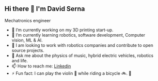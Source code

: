 ## Hi there 👋 I'm David Serna
Mechatronics engineer
<!--
**DASV12/DASV12** is a ✨ _special_ ✨ repository because its `README.md` (this file) appears on your GitHub profile.

Here are some ideas to get you started:

-->
- 🔭 I’m currently working on my 3D printing start-up.
- 🌱 I’m currently learning robotics, software development, Computer vision, ML & AI.
- 👯 I am looking to work with robotics companies and contribute to open source projects.
- 💬 Ask me about the physics of music, hybrid electric vehicles, robotics and life.
- 📫 How to reach me: [Linkedin](https://www.linkedin.com/in/dasv1298/)
- ⚡ Fun fact: I can play the violin 🎻 while riding a bicycle 🚲. 🤣
